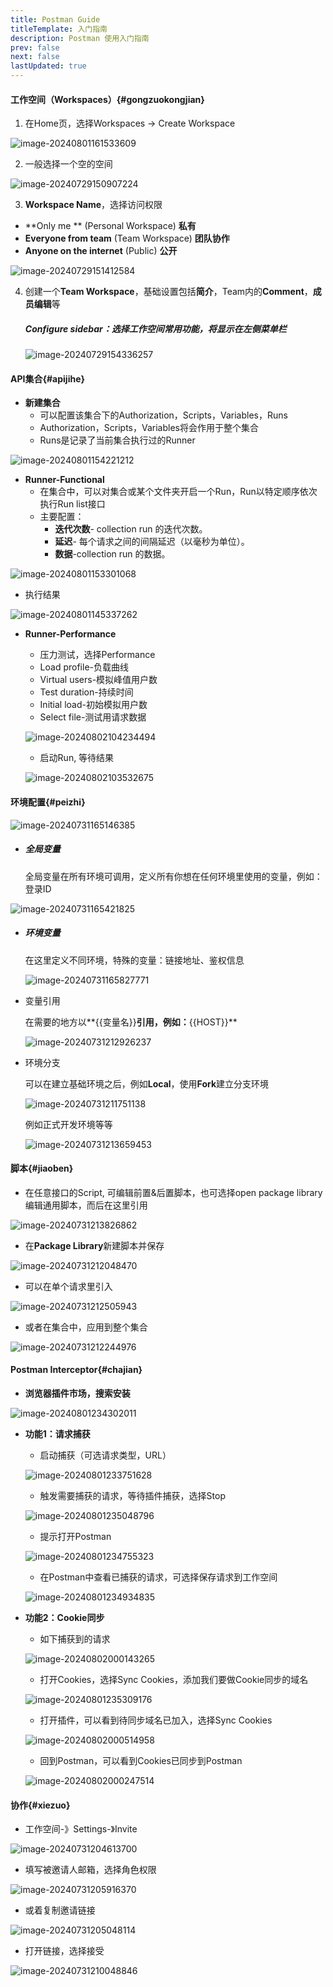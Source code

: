 ```yaml
---
title: Postman Guide
titleTemplate: 入门指南
description: Postman 使用入门指南
prev: false
next: false
lastUpdated: true
---
```


#### 工作空间（Workspaces）{#gongzuokongjian}

1. 在Home页，选择Workspaces -> Create Workspace

![image-20240801161533609](https://s2.loli.net/2024/08/01/D7FUWwic3r6R1lZ.png)

2. 一般选择一个空的空间

![image-20240729150907224](https://s2.loli.net/2024/07/29/QaZkWRPoY371eXz.png)

3. **Workspace Name**，选择访问权限

- **Only me ** (Personal Workspace) **私有**
- **Everyone from team** (Team Workspace) **团队协作**
- **Anyone on the internet** (Public) **公开**

![image-20240729151412584](https://s2.loli.net/2024/07/29/I4SZPMsvydlB51x.png)

4. 创建一个**Team Workspace**，基础设置包括**简介**，Team内的**Comment**，**成员编辑**等

   ##### Configure sidebar：选择工作空间常用功能，将显示在左侧菜单栏

   ![image-20240729154336257](https://s2.loli.net/2024/07/29/QY6e1kwusmXVdpD.png)

#### API集合{#apijihe}

- **新建集合**
  - 可以配置该集合下的Authorization，Scripts，Variables，Runs
  - Authorization，Scripts，Variables将会作用于整个集合
  - Runs是记录了当前集合执行过的Runner

![image-20240801154221212](https://s2.loli.net/2024/08/01/LPESadMgiOJsIb2.png)

- **Runner-Functional**
  - 在集合中，可以对集合或某个文件夹开启一个Run，Run以特定顺序依次执行Run list接口
  - 主要配置：
    - **迭代次数**- collection run 的迭代次数。
    - **延迟**- 每个请求之间的间隔延迟（以毫秒为单位）。
    - **数据**-collection run 的数据。

![image-20240801153301068](https://s2.loli.net/2024/08/01/9a3fwb4m2ExTr6j.png)

- 执行结果

![image-20240801145337262](https://s2.loli.net/2024/08/01/tkX2QlYpPO3SfJR.png)

- **Runner-Performance**

  - 压力测试，选择Performance
  - Load profile-负载曲线
  - Virtual users-模拟峰值用户数
  - Test duration-持续时间
  - Initial load-初始模拟用户数
  - Select file-测试用请求数据

  ![image-20240802104234494](https://s2.loli.net/2024/08/02/m7NgKaCitYywHGb.png)

  

  - 启动Run, 等待结果

  ![image-20240802103532675](https://s2.loli.net/2024/08/02/LVBN6GRxmdczj8W.png)



#### 环境配置{#peizhi}

![image-20240731165146385](https://s2.loli.net/2024/07/31/sRZ9tqMhoPcfK8U.png)



- ##### 全局变量

  全局变量在所有环境可调用，定义所有你想在任何环境里使用的变量，例如：登录ID


![image-20240731165421825](https://s2.loli.net/2024/07/31/eXMJmgfoYsPIA27.png)

- ##### 环境变量

  在这里定义不同环境，特殊的变量：链接地址、鉴权信息

  ![image-20240731165827771](https://s2.loli.net/2024/07/31/KBioQgpZbxctGUF.png)

- 变量引用

  在需要的地方以**{{变量名}}**引用，例如：**{{HOST}}**

  ![image-20240731212926237](https://s2.loli.net/2024/07/31/7mq2u39ECOUlySR.png)

- 环境分支

  可以在建立基础环境之后，例如**Local**，使用**Fork**建立分支环境

  ![image-20240731211751138](https://s2.loli.net/2024/07/31/LvABNqJTwOGVEsY.png)

  例如正式开发环境等等

  ![image-20240731213659453](https://s2.loli.net/2024/07/31/QDV6CdI9xEHzq1i.png)

#### 脚本{#jiaoben}

- 在任意接口的Script, 可编辑前置&后置脚本，也可选择open package library编辑通用脚本，而后在这里引用


![image-20240731213826862](https://s2.loli.net/2024/07/31/pwL9tBeqWvAmGPl.png)

- 在**Package Library**新建脚本并保存


![image-20240731212048470](https://s2.loli.net/2024/07/31/gTR62n4AFCbKM95.png)

- 可以在单个请求里引入

![image-20240731212505943](https://s2.loli.net/2024/07/31/OkbCELdg46Boj1l.png)

- 或者在集合中，应用到整个集合

![image-20240731212244976](https://s2.loli.net/2024/07/31/aKqkD6C2r5NFjvM.png)

#### Postman Interceptor{#chajian}

- **浏览器插件市场，搜索安装**

![image-20240801234302011](https://s2.loli.net/2024/08/02/Mvs4hyJn6ePpaIZ.png)



- **功能1：请求捕获**

  - 启动捕获（可选请求类型，URL）

  ![image-20240801233751628](https://s2.loli.net/2024/08/02/B1Odg6ZkfCwIxby.png)

  - 触发需要捕获的请求，等待插件捕获，选择Stop

  ![image-20240801235048796](https://s2.loli.net/2024/08/02/cBV5KxAwYruUeqn.png)

  - 提示打开Postman

  ![image-20240801234755323](https://s2.loli.net/2024/08/02/I62zjvKXSa3gswB.png)

  - 在Postman中查看已捕获的请求，可选择保存请求到工作空间

  ![image-20240801234934835](https://s2.loli.net/2024/08/02/WzX6LcnE3qwFHlu.png)

- **功能2：Cookie同步**

  - 如下捕获到的请求

  ![image-20240802000143265](https://s2.loli.net/2024/08/02/1DNCUrM7IQewhnS.png)

  - 打开Cookies，选择Sync Cookies，添加我们要做Cookie同步的域名

  ![image-20240801235309176](https://s2.loli.net/2024/08/02/HPz1oYdtxiFqRK5.png)

  - 打开插件，可以看到待同步域名已加入，选择Sync Cookies

  ![image-20240802000514958](https://s2.loli.net/2024/08/02/kghj5w7aWGxfipq.png)

  

  - 回到Postman，可以看到Cookies已同步到Postman

  ![image-20240802000247514](https://s2.loli.net/2024/08/02/zA4mqyStrb8KudW.png)

#### 协作{#xiezuo}

- 工作空间-》Settings-》Invite


![image-20240731204613700](https://s2.loli.net/2024/07/31/3rRc8imjyOBI1oE.png)

- 填写被邀请人邮箱，选择角色权限


![image-20240731205916370](https://s2.loli.net/2024/07/31/UpG9kSFWYaXC86s.png)

- 或着复制邀请链接

![image-20240731205048114](https://s2.loli.net/2024/07/31/YG1MI8Xz6BfRkxv.png)




- 打开链接，选择接受


![image-20240731210048846](https://s2.loli.net/2024/07/31/d2IJWoGsMDr9gli.png)
